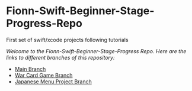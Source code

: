 # Fionn-Swift-Beginner-Stage-Progress-Repo
First set of swift/xcode projects following tutorials 

_Welcome to the Fionn-Swift-Beginner-Stage-Progress Repo. Here are the links to different branches of this repository:_

- [Main Branch](https://github.com/fionnspencer07/Fionn-Swift-Beginner-Stage-Progress-Repo/tree/main)
- [War Card Game Branch](https://github.com/fionnspencer07/Fionn-Swift-Beginner-Stage-Progress-Repo/tree/War-CardGame)
- [Japanese Menu Project Branch](https://github.com/fionn/example-repo/tree/feature-branch)
